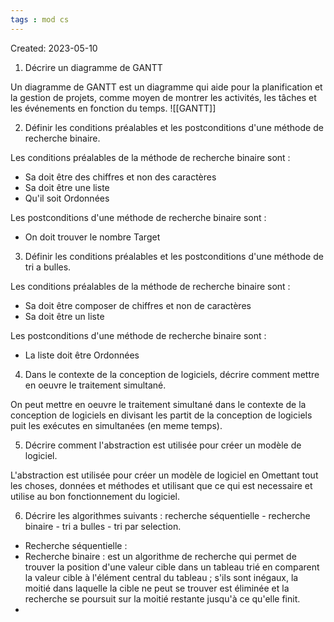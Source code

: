 ```yaml
---
tags : mod cs
---
```

Created: 2023-05-10

1. Décrire un diagramme de GANTT

Un diagramme de GANTT est un diagramme qui aide pour la planification et la gestion de projets, comme moyen de montrer les activités, les tâches et les événements en fonction du temps.
![[GANTT]]

2. Définir les conditions préalables et les postconditions d'une méthode de recherche binaire.

Les conditions préalables de la méthode de recherche binaire sont :
- Sa doit être des chiffres et non des caractères
- Sa doit être une liste
- Qu'il soit Ordonnées

Les postconditions d'une méthode de recherche binaire sont :
- On doit trouver le nombre Target

3. Définir les conditions préalables et les postconditions d'une méthode de tri a bulles.

Les conditions préalables de la méthode de recherche binaire sont :
- Sa doit être composer de chiffres et non de caractères
- Sa doit être un liste

Les postconditions d'une méthode de recherche binaire sont : 
- La liste doit être Ordonnées

4. Dans le contexte de la conception de logiciels, décrire comment mettre en oeuvre le traitement simultané.

On peut mettre en oeuvre le traitement simultané dans le contexte de la conception de logiciels en divisant les partit de la conception de logiciels puit les exécutes en simultanées (en meme temps).

5. Décrire comment l'abstraction est utilisée pour créer un modèle de logiciel.

L'abstraction est utilisée pour créer un modèle de logiciel en Omettant tout les choses, données et méthodes et utilisant que ce qui est necessaire et utilise au bon fonctionnement du logiciel.

6. Décrire les algorithmes suivants : recherche séquentielle - recherche binaire - tri a bulles - tri par selection.

- Recherche séquentielle :
- Recherche binaire : est un algorithme de recherche qui permet de trouver la position d'une valeur cible dans un tableau trié en comparent la valeur cible à l'élément central du tableau ; s'ils sont inégaux, la moitié dans laquelle la cible ne peut se trouver est éliminée et la recherche se poursuit sur la moitié restante jusqu'à ce qu'elle finit.
- 
   